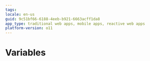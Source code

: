```yaml
---
tags: 
locale: en-us
guid: 9c51bf66-6188-4eeb-b921-6663acff1da8
app_type: traditional web apps, mobile apps, reactive web apps
platform-version: o11
---
```


# Variables
